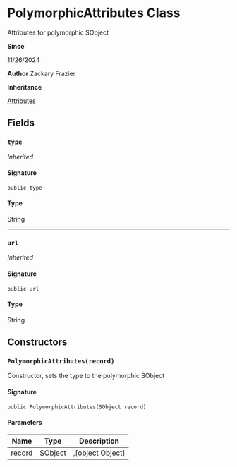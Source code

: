 # PolymorphicAttributes Class

Attributes for polymorphic SObject

**Since** 

11/26/2024

**Author** Zackary Frazier

**Inheritance**

[Attributes](Attributes.md)

## Fields
### `type`

*Inherited*

#### Signature
```apex
public type
```

#### Type
String

---

### `url`

*Inherited*

#### Signature
```apex
public url
```

#### Type
String

## Constructors
### `PolymorphicAttributes(record)`

Constructor, sets the type to the polymorphic SObject

#### Signature
```apex
public PolymorphicAttributes(SObject record)
```

#### Parameters
| Name | Type | Description |
|------|------|-------------|
| record | SObject | ,[object Object] |